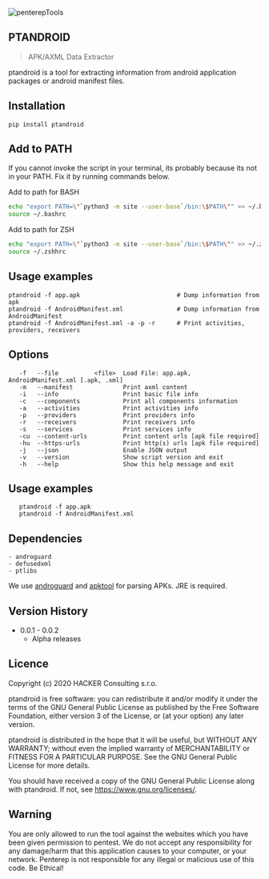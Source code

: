 ![penterepTools](https://www.penterep.com/external/penterepToolsLogo.png)

## PTANDROID
> APK/AXML Data Extractor

ptandroid is a tool for extracting information from android application packages or android manifest files.

## Installation

```
pip install ptandroid
```

## Add to PATH
If you cannot invoke the script in your terminal, its probably because its not in your PATH. Fix it by running commands below.

Add to path for BASH
```bash
echo "export PATH=\"`python3 -m site --user-base`/bin:\$PATH\"" >> ~/.bashrc
source ~/.bashrc
```
Add to path for ZSH
```bash
echo "export PATH=\"`python3 -m site --user-base`/bin:\$PATH\"" >> ~/.zshhrc
source ~/.zshhrc
```

## Usage examples

```
ptandroid -f app.apk                           # Dump information from apk
ptandroid -f AndroidManifest.xml               # Dump information from AndroidManifest
ptandroid -f AndroidManifest.xml -a -p -r      # Print activities, providers, receivers
```

## Options
```
   -f   --file          <file>  Load File: app.apk, AndroidManifest.xml [.apk, .xml]
   -m   --manifest              Print axml content
   -i   --info                  Print basic file info
   -c   --components            Print all components information
   -a   --activities            Print activities info
   -p   --providers             Print providers info
   -r   --receivers             Print receivers info
   -s   --services              Print services info
   -cu  --content-urls          Print content urls [apk file required]
   -hu  --https-urls            Print http(s) urls [apk file required]
   -j   --json                  Enable JSON output
   -v   --version               Show script version and exit
   -h   --help                  Show this help message and exit
```

## Usage examples
```
   ptandroid -f app.apk
   ptandroid -f AndroidManifest.xml
```

## Dependencies
    - androguard
    - defusedxml
    - ptlibs

We use [androguard](https://github.com/androguard/androguard) and [apktool](https://ibotpeaches.github.io/Apktool/) for parsing APKs. JRE is required.

## Version History


* 0.0.1 - 0.0.2
    * Alpha releases

## Licence

Copyright (c) 2020 HACKER Consulting s.r.o.

ptandroid is free software: you can redistribute it and/or modify it under the terms of the GNU General Public License as published by the Free Software Foundation, either version 3 of the License, or (at your option) any later version.

ptandroid is distributed in the hope that it will be useful, but WITHOUT ANY WARRANTY; without even the implied warranty of MERCHANTABILITY or FITNESS FOR A PARTICULAR PURPOSE. See the GNU General Public License for more details.

You should have received a copy of the GNU General Public License along with ptandroid. If not, see https://www.gnu.org/licenses/.

## Warning

You are only allowed to run the tool against the websites which you have been given permission to pentest. We do not accept any responsibility for any damage/harm that this application causes to your computer, or your network. Penterep is not responsible for any illegal or malicious use of this code. Be Ethical!
